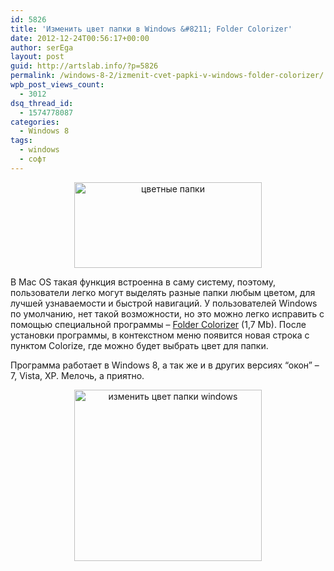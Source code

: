 ```yaml
---
id: 5826
title: 'Изменить цвет папки в Windows &#8211; Folder Colorizer'
date: 2012-12-24T00:56:17+00:00
author: serEga
layout: post
guid: http://artslab.info/?p=5826
permalink: /windows-8-2/izmenit-cvet-papki-v-windows-folder-colorizer/
wpb_post_views_count:
  - 3012
dsq_thread_id:
  - 1574778087
categories:
  - Windows 8
tags:
  - windows
  - софт
---
```

<center>
  <a href="http://img.artslab.info/color_folder.jpeg"><img src="http://img.artslab.info/color_folder-300x137.jpg" alt="цветные папки" title="color_folder" width="300" height="137" class="aligncenter size-medium wp-image-5828" srcset="http://img.artslab.info/color_folder-300x137.jpg 300w, http://img.artslab.info/color_folder.jpeg 524w" sizes="(max-width: 300px) 100vw, 300px" /></a>
</center>

В Mac OS такая функция встроенна в саму систему, поэтому, пользователи легко могут выделять разные папки любым цветом, для лучшей узнаваемости и быстрой навигаций. У пользователей Windows по умолчанию, нет такой возможности, но это можно легко исправить с помощью специальной программы &#8211; [Folder Colorizer](http://softorino.com/products/) (1,7 Mb). После установки программы, в контекстном меню появится новая строка с пунктом Colorize, где можно будет выбрать цвет для папки. 
  
Программа работает в Windows 8, а так же и в других версиях &#8220;окон&#8221; &#8211; 7, Vista, XP. Мелочь, а приятно.

<center>
  <a href="http://img.artslab.info/cvet_papki_windows.jpg"><img src="http://img.artslab.info/cvet_papki_windows-300x274.jpg" alt="изменить цвет папки windows" title="cvet_papki_windows" width="300" height="274" class="aligncenter size-medium wp-image-5827" srcset="http://img.artslab.info/cvet_papki_windows-300x274.jpg 300w, http://img.artslab.info/cvet_papki_windows.jpg 532w" sizes="(max-width: 300px) 100vw, 300px" /></a>
</center>